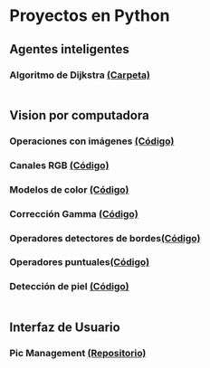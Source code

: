 # Proyectos en Python
## Agentes inteligentes
### Algoritmo de Dijkstra [(Carpeta)](https://github.com/Luis-Pedroza/Python/tree/main/Dijkstra)<br><br>
## Vision por computadora
### Operaciones con imágenes [(Código)](https://github.com/Luis-Pedroza/Python/blob/main/Vision/Practica1.py)
### Canales RGB [(Código)](https://github.com/Luis-Pedroza/Python/blob/main/Vision/Practica2.py)
### Modelos de color [(Código)](https://github.com/Luis-Pedroza/Python/blob/main/Vision/Practica3.py)
### Corrección Gamma [(Código)](https://github.com/Luis-Pedroza/Python/blob/main/Vision/Practica4.py)
### Operadores detectores de bordes[(Código)](https://github.com/Luis-Pedroza/Python/blob/main/Vision/Practica5.py)
### Operadores puntuales[(Código)](https://github.com/Luis-Pedroza/Python/blob/main/Vision/Practica6.py)
### Detección de piel [(Código)](https://github.com/Luis-Pedroza/Python/blob/main/Vision/Practica7.py)<br><br>
## Interfaz de Usuario
### Pic Management [(Repositorio)](https://github.com/Luis-Pedroza/Pic_Management)